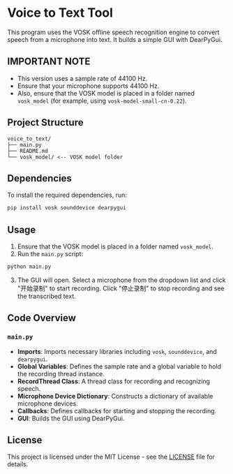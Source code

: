 # Voice to Text Tool

This program uses the VOSK offline speech recognition engine to convert speech from a microphone into text. It builds a simple GUI with DearPyGui.

## IMPORTANT NOTE

- This version uses a sample rate of 44100 Hz.
- Ensure that your microphone supports 44100 Hz.
- Also, ensure that the VOSK model is placed in a folder named `vosk_model` (for example, using `vosk-model-small-cn-0.22`).

## Project Structure
```
voice_to_text/ 
├── main.py 
├── README.md 
└── vosk_model/ <-- VOSK model folder
```

## Dependencies

To install the required dependencies, run:

```bash
pip install vosk sounddevice dearpygui
```

## Usage

1. Ensure that the VOSK model is placed in a folder named `vosk_model`.
2. Run the `main.py` script:

```bash
python main.py
```
3. The GUI will open. Select a microphone from the dropdown list and click "开始录制" to start recording. Click "停止录制" to stop recording and see the transcribed text.  


## Code Overview

### `main.py`

- **Imports**: Imports necessary libraries including `vosk`, `sounddevice`, and `dearpygui`.
- **Global Variables**: Defines the sample rate and a global variable to hold the recording thread instance.
- **RecordThread Class**: A thread class for recording and recognizing speech.
- **Microphone Device Dictionary**: Constructs a dictionary of available microphone devices.
- **Callbacks**: Defines callbacks for starting and stopping the recording.
- **GUI**: Builds the GUI using DearPyGui.

## License

This project is licensed under the MIT License - see the [LICENSE](LICENSE) file for details.
